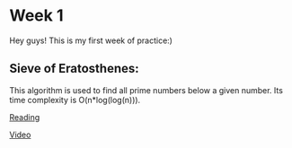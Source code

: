 
# Week 1
Hey guys! This is my first week of practice:)

## Sieve of Eratosthenes:
This algorithm is used to find all prime numbers below a given number.
Its time complexity is O(n*log(log(n))).

[Reading](https://www.geeksforgeeks.org/sieve-of-eratosthenes/?ref=lbp)

[Video](https://youtu.be/T8PaMnb0GPo?si=YvYk8MXK8DKNG7eq)

